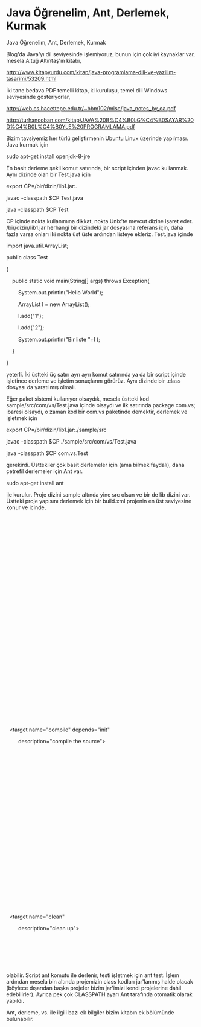 # Java Öğrenelim, Ant, Derlemek, Kurmak


Java Öğrenelim, Ant, Derlemek, Kurmak




Blog'da Java'yı dil seviyesinde işlemiyoruz, bunun için çok iyi kaynaklar var, mesela Altuğ Altıntaş'ın kitabı,




http://www.kitapyurdu.com/kitap/java-programlama-dili-ve-yazilim-tasarimi/53209.html



İki tane bedava PDF temelli kitap, ki kuruluşu, temel dili Windows seviyesinde gösteriyorlar, 



http://web.cs.hacettepe.edu.tr/~bbm102/misc/java_notes_by_oa.pdf



http://turhancoban.com/kitap/JAVA%20B%C4%B0LG%C4%B0SAYAR%20D%C4%B0L%C4%B0YLE%20PROGRAMLAMA.pdf




Bizim tavsiyemiz her türlü geliştirmenin Ubuntu Linux üzerinde yapılması. Java kurmak için 



sudo apt-get install openjdk-8-jre



En basit derleme şekli komut satırında, bir script içinden javac kullanmak. Aynı dizinde olan bir Test.java için




export CP=/bir/dizin/lib1.jar:.

javac -classpath $CP Test.java 

java -classpath $CP Test




CP içinde nokta kullanımına dikkat, nokta Unix'te mevcut dizine işaret eder. /bir/dizin/lib1.jar herhangi bir dizindeki jar dosyasına referans için, daha fazla varsa onları iki nokta üst üste ardından listeye ekleriz. Test.java içinde




import java.util.ArrayList;



public class Test 

{

    public static void main(String[] args) throws Exception{

        System.out.println("Hello World");

        ArrayList<String> l = new ArrayList<String>();

        l.add("1");

        l.add("2");

        System.out.println("Bir liste "+l );

    }

}




yeterli. İki üstteki üç satırı ayrı ayrı komut satırında ya da bir script içinde işletince derleme ve işletim sonuçlarını görürüz. Aynı dizinde bir .class dosyası da yaratılmış olmalı.

Eğer paket sistemi kullanıyor olsaydık, mesela üstteki kod sample/src/com/vs/Test.java içinde olsaydı ve ilk satırında package com.vs; ibaresi olsaydı, o zaman kod bir com.vs paketinde demektir, derlemek ve işletmek için 




export CP=/bir/dizin/lib1.jar:./sample/src

javac -classpath $CP ./sample/src/com/vs/Test.java 

java -classpath $CP com.vs.Test




gerekirdi. Üsttekiler çok basit derlemeler için (ama bilmek faydalı), daha çetrefil derlemeler için Ant var. 



sudo apt-get install ant



ile kurulur. Proje dizini sample altında yine src olsun ve bir de lib dizini var. Üstteki proje yapısını derlemek için bir build.xml projenin en üst seviyesine konur ve icinde, 




<project name="sample" default="dist" basedir=".">

  <property name="src" location="src"/>

  <property name="build" location="build"/>

  <property name="dist" location="bin"/>

  <target name="init">

    <tstamp/>

    <mkdir dir="${build}"/>

  </target>

  <path id="build.classpath">

    <fileset dir="lib">

      <include name="**/*.jar"/>

    </fileset>

  </path>

  <path id="compile.classpath">

    <pathelement location ="${build}"/>

    <fileset dir="lib">

      <include name="**/*.jar"/>

    </fileset>

  </path>

  <target name="compile" depends="init"

        description="compile the source">

    <javac destdir="${build}">

      <src path="${src}"/>

    <classpath refid="build.classpath"/>

  </javac>

  </target>

  <target name="dist" depends="compile" description="generate the distribution">

    <mkdir dir="${dist}"/>

    <jar jarfile="${dist}/sample.jar" basedir="${build}"/>

  </target>

    <target name="test" depends="compile">

      <java fork="yes" classname="com.vs.Test" failonerror="true">

        <classpath refid="compile.classpath"/>

      </java>

  </target>

  <target name="clean"

        description="clean up">

    <delete dir="${build}"/>

    <delete dir="${dist}"/>

  </target>

</project>




olabilir. Script ant komutu ile derlenir, testi işletmek için ant test. İşlem ardından mesela bin altında projemizin class kodları jar'lanmış halde olacak (böylece dışarıdan başka projeler bizim jar'imizi kendi projelerine dahil edebilirler). Ayrıca pek çok CLASSPATH ayarı Ant tarafında otomatik olarak yapıldı.

Ant, derleme, vs. ile ilgili bazı ek bilgiler bizim kitabın ek bölümünde bulunabilir. 





